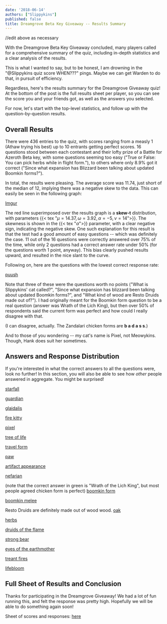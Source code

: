 ```yaml
---
date: '2018-06-14'
authors: ["Slippykins"]
published: false
title: Dreamgrove Beta Key Giveaway -- Results Summary
---
```


//edit above as necessary


With the Dreamgrove Beta Key Giveaway concluded, many players called for a comprehensive summary of the quiz, including in-depth statistics and a clear analysis of the results.

This is what I wanted to say, but to be honest, I am drowning in the "@Slippykins quiz score WHEN???" pings. Maybe we can get Warden to do that, in pursuit of efficiency.

Regardless, here's the results summary for the Dreamgrove Giveaway quiz! At the bottom of the post is the full results sheet per player, so you can see the score you and your friends got, as well as the answers you selected.

For now, let's start with the top-level statistics, and follow up with the question-by-question results.


## Overall Results ##

There were 436 entries to the quiz, with scores ranging from a measly 1 (Athaw trying his best) up to 10 entrants getting perfect scores. 16 questions stood between each contestant and their lofty prize of a Battle for Azeroth Beta key, with some questions seeming too easy ("True or False: You can pick herbs while in flight form."), to others where only 8.9% got it correct ("Since what expansion has Blizzard been talking about updated Boomkin forms?").

In total, the results were pleasing. The average score was 11.74, just short of the median of 12, implying there was a negative skew to the data. This can easily be seen in the following graph:

[Imgur](https://i.imgur.com/pewiHXg.png)

The red line superimposed over the results graph is a **skew-t** distribution, with parameters {{< tex "$\mu = 14.37, \omega = 3.92, \alpha = -5, \nu = 14$">}}. The skewness is shown in the {{< tex "$\alpha$">}} parameter, with a clear negative sign, indicating the negative skew. One such explanation for this result is that the test had a good amount of easy questions -- which was definitely the case. 11 out of the 16 questions were correctly answered over 75% of the time, while only 2 questions had a correct answer rate under 50% (for the questions worth 1 point, anyway). This bias clearly pushed results upward, and resulted in the nice slant to the curve.

Following on, here are the questions with the lowest correct response rate:

[puush](https://puu.sh/AF3Qf/eb2ca7f8c2.png)

Note that three of these were the questions worth no points ("What is Slippykins' cat called?", "Since what expansion has blizzard been talking about updated Boomkin forms?", and "What kind of wood are Resto Druids made out of?"). I had originally meant for the Boomkin form question to be a real question (answer was Wrath of the Lich King), but then over 50% of respondents said the current form was perfect and how could I really disagree with that.

(I can disagree, actually. The Zandalari chicken forms are **b a d a s s**.)

And to those of you wondering -- my cat's name is Pixel, not Meowykins. Though, Hank does suit her sometimes.


## Answers and Response Distribution ##

If you're interested in what the correct answers to all the questions were, look no further! In this section, you will also be able to see how *other* people answered in aggregate. You might be surprised!

[starfall](https://puu.sh/AF3ZK/5ef766de2c.png)

[guardian](https://puu.sh/AF40k/dd2e43e004.png)

[glaidalis](https://puu.sh/AF7Uv/c440389617.png)

[fire kitty](https://puu.sh/AF7V2/b67b651fb9.png)

[pixel](https://puu.sh/AF7Vj/66d06b8cf8.png)

[tree of life](https://puu.sh/AF7VI/eb323f63a4.png)

[travel form](https://puu.sh/AF7W4/30f9a098be.png)

[paw](https://puu.sh/AF7Wm/7b3a6ca995.png)

[artifact appearance](https://puu.sh/AF7WH/30349eed9c.png)

[nefarian](https://puu.sh/AF7X7/72642e6bc4.png)

(note that the correct answer in green is "Wrath of the Lich King", but most people agreed chicken form is perfect)
[boomkin form](https://puu.sh/AF7Xs/c353e0295f.png)

[boomkin melee](https://puu.sh/AF7Yv/4b7bb6f183.png)

Resto Druids are definitely made out of wood wood.
[oak](https://puu.sh/AF7YU/20138a925f.png)

[herbs](https://puu.sh/AF7Zq/225ef4dcea.png)

[druids of the flame](https://puu.sh/AF7ZJ/fa481c7c71.png)

[strong bear](https://puu.sh/AF7ZW/e050d94c56.png)

[eyes of the earthmother](https://puu.sh/AF809/36e688236f.png)

[treant fires](https://puu.sh/AF80u/b512f30a1e.png)

[lifebloom](https://puu.sh/AF80H/dee76fe79a.png)


## Full Sheet of Results and Conclusion ##

Thanks for participating in the Dreamgrove Giveaway! We had a lot of fun running this, and felt the response was pretty high. Hopefully we will be able to do something again soon!

Sheet of scores and responses: [here]

[here]: https://docs.google.com/spreadsheets/d/1lldUEoxNT_8b6qto4MVUWdQ-J06t1-yhgGUi0UJXLak/edit?usp=sharing